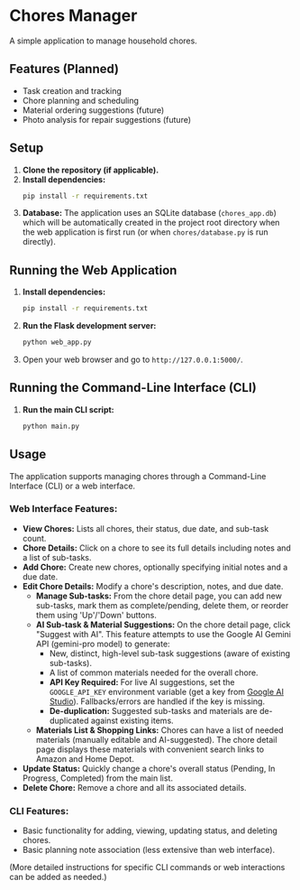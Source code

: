# Chores Manager

A simple application to manage household chores.

## Features (Planned)

*   Task creation and tracking
*   Chore planning and scheduling
*   Material ordering suggestions (future)
*   Photo analysis for repair suggestions (future)

## Setup

1.  **Clone the repository (if applicable).**
2.  **Install dependencies:**
    ```bash
    pip install -r requirements.txt
    ```
3.  **Database:** The application uses an SQLite database (`chores_app.db`) which will be automatically created in the project root directory when the web application is first run (or when `chores/database.py` is run directly).

## Running the Web Application

1.  **Install dependencies:**
    ```bash
    pip install -r requirements.txt
    ```
2.  **Run the Flask development server:**
    ```bash
    python web_app.py
    ```
3.  Open your web browser and go to `http://127.0.0.1:5000/`.

## Running the Command-Line Interface (CLI)

1.  **Run the main CLI script:**
    ```bash
    python main.py
    ```

## Usage

The application supports managing chores through a Command-Line Interface (CLI) or a web interface.

### Web Interface Features:
*   **View Chores:** Lists all chores, their status, due date, and sub-task count.
*   **Chore Details:** Click on a chore to see its full details including notes and a list of sub-tasks.
*   **Add Chore:** Create new chores, optionally specifying initial notes and a due date.
*   **Edit Chore Details:** Modify a chore's description, notes, and due date.
    *   **Manage Sub-tasks:** From the chore detail page, you can add new sub-tasks, mark them as complete/pending, delete them, or reorder them using 'Up'/'Down' buttons.
    *   **AI Sub-task & Material Suggestions:** On the chore detail page, click "Suggest with AI". This feature attempts to use the Google AI Gemini API (gemini-pro model) to generate:
        *   New, distinct, high-level sub-task suggestions (aware of existing sub-tasks).
        *   A list of common materials needed for the overall chore.
        *   **API Key Required:** For live AI suggestions, set the `GOOGLE_API_KEY` environment variable (get a key from [Google AI Studio](https://aistudio.google.com/)). Fallbacks/errors are handled if the key is missing.
        *   **De-duplication:** Suggested sub-tasks and materials are de-duplicated against existing items.
    *   **Materials List & Shopping Links:** Chores can have a list of needed materials (manually editable and AI-suggested). The chore detail page displays these materials with convenient search links to Amazon and Home Depot.
*   **Update Status:** Quickly change a chore's overall status (Pending, In Progress, Completed) from the main list.
*   **Delete Chore:** Remove a chore and all its associated details.

### CLI Features:
*   Basic functionality for adding, viewing, updating status, and deleting chores.
*   Basic planning note association (less extensive than web interface).

(More detailed instructions for specific CLI commands or web interactions can be added as needed.)
